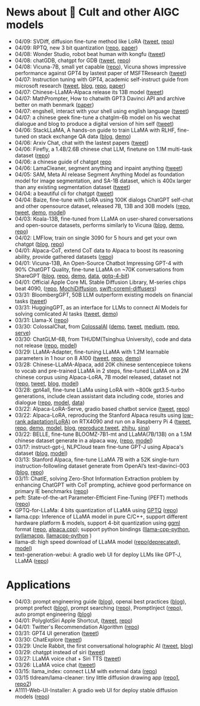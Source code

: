 

# News about 🦙 Cult and other AIGC models

- 04/09: SVDiff, diffusion fine-tune method like LoRA ([tweet](https://twitter.com/mk1stats/status/1644830152118120448), [repo](https://github.com/mkshing/svdiff-pytorch))
- 04/09: RPTQ, new 3 bit quantization ([repo](https://github.com/hahnyuan/RPTQ4LLM), [paper](https://arxiv.org/abs/2304.01089))
- 04/08: Wonder Studio, robot beat human with kongfu ([tweet](https://twitter.com/WonderDynamics/status/1644376317595615233))
- 04/08: chatGDB, chatgpt for GDB ([tweet](https://twitter.com/gdb/status/1644452849018077185), [repo](https://github.com/pgosar/ChatGDB))
- 04/08: Vicuna-7B, small yet capable ([repo](https://github.com/lm-sys/FastChat/#vicuna-7b)), Vicuna shows impressive performance against GPT4 by lastest paper of MSFTResearch ([tweet](https://twitter.com/lmsysorg/status/1644439032074768384))
- 04/07: Instruction tuning with GPT4, academic self-instruct guide from microsoft research ([tweet](https://twitter.com/omarsar0/status/1644143324192751616), [blog](https://instruction-tuning-with-gpt-4.github.io/), [repo](https://github.com/Instruction-Tuning-with-GPT-4/GPT-4-LLM), [paper](https://arxiv.org/pdf/2304.03277.pdf))
- 04/07: Chinese-LLaMA-Alpaca release its 13B model ([tweet](https://twitter.com/KCrosner/status/1644285818058731522))
- 04/07: MathPrompter, How to chatwith GPT3 Davinci API and archive better on math benmark ([paper](https://arxiv.org/pdf/2303.05398.pdf))
- 04/07: engshell, interact with your shell using english language ([tweet](https://twitter.com/omarsar0/status/1644333121540698112))
- 04/07: a chinese geek fine-tune a chatglm-6b model on his wechat dialogue and blog to produce a digital version of him self ([tweet](https://greatdk.com/1908.html))
- 04/06: StackLLaMA, A hands-on guide to train LLaMA with RLHF, fine-tuned on stack exchange QA data ([blog](https://huggingface.co/blog/stackllama), [demo](https://huggingface.co/spaces/trl-lib/stack-llama))
- 04/06: Arxiv Chat, chat with the lastest papers ([tweet](https://twitter.com/bhutanisanyam1/status/1643811531233148929))
- 04/06: Firefly, a 1.4B/2.6B chinese chat LLM, finetune on 1.1M multi-task dataset ([repo](https://github.com/yangjianxin1/Firefly))
- 04/06: a chinese guide of chatgpt [repo](https://gitlab.com/awesomeai/awesome-chatgpt-zh)
- 04/06: LamaCleaner, segment anything and inpaint anything ([tweet](https://twitter.com/sfjccz/status/1643992289294057472))
- 04/05: SAM, Meta AI release Segment Anything Model as foundation model for image segmentation, and SA-1B dataset, which is 400x larger than any existing segmentation dataset ([tweet](https://twitter.com/MetaAI/status/1643599800414380038))
- 04/04: a beautiful cli for chatgpt ([tweet](https://twitter.com/niceoe/status/1642920630445297664))
- 04/04: Baize, fine-tune with LoRA using 100K dialogs ChatGPT self-chat and other opensource dataset, released 7B, 13B and 30B models ([repo](https://github.com/project-baize/baize), [tweet](https://twitter.com/XuCanwen/status/1643074086485086208), [demo](https://huggingface.co/spaces/project-baize/baize-lora-7B), [model](https://huggingface.co/project-baize/baize-lora-13B))
- 04/03: Koala-13B, fine-tuned from LLaMA on user-shared conversations and open-source datasets, performs similarly to Vicuna ([blog](https://bair.berkeley.edu/blog/2023/04/03/koala/), [demo](https://chat.lmsys.org/?model=koala-13b), [repo](https://github.com/young-geng/EasyLM))
- 04/02: LMFlow, train on single 3090 for 5 hours and get your own chatgpt ([blog](https://www.jiqizhixin.com/articles/2023-04-02), [repo](https://github.com/OptimalScale/LMFlow))
- 04/01: Alpaca-CoT, extend CoT data to Alpaca to boost its reasoning ability, provide gathered datasets ([repo](https://github.com/PhoebusSi/Alpaca-CoT))
- 04/01: Vicuna-13B, An Open-Source Chatbot Impressing GPT-4 with 90% ChatGPT Quality, fine-tune LLaMA on ~70K conversations from ShareGPT ([blog](https://vicuna.lmsys.org/), [repo](https://github.com/lm-sys/FastChat), [demo](https://chat.lmsys.org/), [data](https://github.com/lm-sys/FastChat/issues/90#issuecomment-1493250773), [gptq-4-bit](https://huggingface.co/elinas/vicuna-13b-4bit))
- 04/01: Official Apple Core ML Stable Diffusion Library, M-series chips beat 4090, ([repo](https://github.com/apple/ml-stable-diffusion), [MochiDiffusion](https://github.com/godly-devotion/MochiDiffusion), [swift-coreml-diffusers](https://github.com/huggingface/swift-coreml-diffusers))
- 03/31: BloombergGPT, 50B LLM outperform existing models on financial tasks ([tweet](https://twitter.com/omarsar0/status/1641787456436547584))
- 03/31: HuggingGPT, as an interface for LLMs to connect AI Models for solving comlicated AI tasks ([tweet](https://twitter.com/johnjnay/status/1641609645713129473), [demo](https://huggingface.co/spaces/microsoft/HuggingGPT))
- 03/31: Llama-X ([repo](https://github.com/AetherCortex/Llama-X))
- 03/30: ColossalChat, from [ColossalAI](https://github.com/hpcaitech/ColossalAI) ([demo](https://chat.colossalai.org/), [tweet](https://twitter.com/omarsar0/status/1641070883497205761), [medium](https://medium.com/@yangyou_berkeley/colossalchat-an-open-source-solution-for-cloning-chatgpt-with-a-complete-rlhf-pipeline-5edf08fb538b), [repo](https://github.com/hpcaitech/ColossalAI/tree/main/applications/Chat), [serve](https://github.com/hpcaitech/ColossalAI/blob/main/applications/Chat/inference/server.py))
- 03/30: ChatGLM-6B, from THUDM(Tsinghua University), code and data not release ([repo](https://github.com/THUDM/ChatGLM-6B), [model](https://huggingface.co/THUDM/chatglm-6b))
- 03/29: LLaMA-Adapter, fine-tuning LLaMA with 1.2M learnable parameters in 1 hour on 8 A100 ([tweet](https://twitter.com/lupantech/status/1644024402215051265), [repo](https://github.com/ZrrSkywalker/LLaMA-Adapter), [demo](https://huggingface.co/spaces/csuhan/LLaMA-Adapter))
- 03/28: Chinese-LLaMA-Alpaca, add 20K chinese sentencepiece tokens to vocab and pre-trained LLaMA in 2 steps, fine-tuned LLaMA on a 2M chinese corpus using Alpaca-LoRA, 7B model released, dataset not ([repo](https://github.com/ymcui/Chinese-LLaMA-Alpaca), [tweet](https://twitter.com/KCrosner/status/1640641475909423104), [blog](https://ymcui.com/), [model](https://huggingface.co/ziqingyang/chinese-alpaca-lora-7b))
- 03/28: gpt4all, fine-tune LLaMa using LoRA with ~800k gpt3.5-turbo generations, include clean assistant data including code, stories and dialogue ([repo](https://github.com/nomic-ai/gpt4all), [model](https://huggingface.co/nomic-ai/gpt4all-lora), [data](https://huggingface.co/datasets/nomic-ai/gpt4all_prompt_generations))
- 03/22: Alpaca-LoRA-Serve, gradio based chatbot service ([tweet](https://twitter.com/algo_diver/status/1638525828773576704), [repo](https://github.com/deep-diver/Alpaca-LoRA-Serve))
- 03/22: Alpaca-LoRA, reproducing the Stanford Alpaca results using [low-rank adaptation(LoRA)](https://arxiv.org/pdf/2106.09685.pdf) on RTX4090 and run on a Raspberry Pi 4 ([tweet](https://twitter.com/miolini/status/1634982361757790209), [repo](https://github.com/tloen/alpaca-lora), [demo](https://huggingface.co/spaces/tloen/alpaca-lora), [model](https://huggingface.co/tloen/alpaca-lora-7b), [blog](https://replicate.com/blog/fine-tune-alpaca-with-lora), [reproduce tweet](https://twitter.com/nash_su/status/1639404405811478528), [zhihu](https://zhuanlan.zhihu.com/p/615227156), [sina](https://finance.sina.com.cn/tech/roll/2023-03-26/doc-imynemwf9000026.shtml))
- 03/22: BELLE, fine-tune BLOOMZ-7B1-mt and LLaMA(7B/13B) on a 1.5M chinese dataset generate in a alpaca way, ([repo](https://github.com/LianjiaTech/BELLE), [model](https://huggingface.co/BelleGroup))
- 03/17: instruct-gpt-j, NLPCloud team fine-tune GPT-J using Alpaca's dataset ([blog](https://nlpcloud.com/instruct-version-of-gpt-j-using-stanford-alpaca-dataset.html), [model](https://huggingface.co/nlpcloud/instruct-gpt-j-fp16))
- 03/13: Stanford Alpaca, fine-tune LLaMA 7B with a 52K single-turn instruction-followling dataset generate from OpenAI’s text-davinci-003  ([blog](https://crfm.stanford.edu/2023/03/13/alpaca.html), [repo](https://github.com/tatsu-lab/stanford_alpaca))
- 03/11: ChatIE, solving Zero-Shot Information Extraction problem by enhancing ChatGPT with CoT prompting, achieve good performance on primary IE benchmarks ([repo](https://github.com/cocacola-lab/ChatIE))
- peft: State-of-the-art Parameter-Efficient Fine-Tuning (PEFT) methods ([repo](https://github.com/huggingface/peft))
- GPTQ-for-LLaMa: 4 bits quantization of LLaMA using [GPTQ](https://arxiv.org/abs/2210.17323) ([repo](https://github.com/qwopqwop200/GPTQ-for-LLaMa)) 
- llama.cpp: Inference of LLaMA model in pure C/C++, support different hardware platform & models, support 4-bit quantization using [ggml](https://github.com/ggerganov/ggml) format ([repo](https://github.com/ggerganov/llama.cpp), [alpaca.cpp](https://github.com/antimatter15/alpaca.cpp)); support python bindings ([llama-cpp-python](https://github.com/abetlen/llama-cpp-python), [pyllamacpp](https://github.com/nomic-ai/pyllamacpp), [llamacpp-python](https://github.com/thomasantony/llamacpp-python) )
- llama-dl: high speed download of LLaMA model ([repo(deprecated)](https://github.com/shawwn/llama-dl), [model](https://huggingface.co/decapoda-research/llama-7b-hf))
- text-generation-webui: A gradio web UI for deploy LLMs like GPT-J, LLaMA ([repo](https://github.com/oobabooga/text-generation-webui))

  
# Applications

- 04/03: prompt engineering guide ([blog](https://www.promptingguide.ai/zh)), openai best practices ([blog](https://help.openai.com/en/articles/6654000-best-practices-for-prompt-engineering-with-openai-api)), prompt prefect ([blog](https://promptperfect.jina.ai/)), prompt searching ([repo](https://github.com/MaHuanAAA/g_fair_prompting)), PromptInject ([repo](https://github.com/agencyenterprise/PromptInject)), auto prompt engineering ([blog](https://www.promptingguide.ai/zh/techniques/ape))
- 04/01: PolyglotSiri Apple Shortcut, ([tweet](https://twitter.com/Munntein/status/1641683629968592897), [repo](https://github.com/Munntein/PolyglotSiri-Apple-Shortcut))
- 04/01: Twitter's Recommendation Algorithm ([repo](https://github.com/twitter/the-algorithm))
- 03/31: GPT4 UI generation ([tweet](https://twitter.com/gdb/status/1641496253572997123))
- 03/30: ChatExplore ([tweet](https://twitter.com/omarsar0/status/1641444447304011776))
- 03/29: Uncle Rabbit, the first conversational holographic AI ([tweet](https://twitter.com/ArturoJReal/status/1641129170100011035), [blog](https://feld.com/archives/2023/03/do-ai-rabbits-dream-of-holographic-carrots/))
- 03/29: chatgpt instead of siri ([tweet](https://twitter.com/punk2898/status/1641063874186346496))
- 03/27: LLaMA voice chat + Siri TTS ([tweet](https://twitter.com/ggerganov/status/1640416314773700608))
- 03/26: LLaMA voice chat ([tweet](https://twitter.com/ggerganov/status/1640022482307502085))
- 03/15: llama_index: connect LLM with external data ([repo](https://github.com/jerryjliu/llama_index))
- 03/15 tldream/lama-cleaner: tiny little diffusion drawing app ([repo1](https://github.com/Sanster/tldream), [repo2](https://github.com/Sanster/lama-cleaner))
- A1111-Web-UI-Installer: A gradio web UI for deploy stable diffusion models ([repo](https://github.com/EmpireMediaScience/A1111-Web-UI-Installer))
